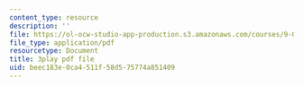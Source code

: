 ```yaml
---
content_type: resource
description: ''
file: https://ol-ocw-studio-app-production.s3.amazonaws.com/courses/9-00sc-introduction-to-psychology-fall-2011/beec183e0ca4511f58d575774a851409_-cK1og4ElKE.pdf
file_type: application/pdf
resourcetype: Document
title: 3play pdf file
uid: beec183e-0ca4-511f-58d5-75774a851409
---
```

